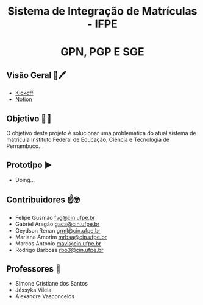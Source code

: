 <h1 align="center"> Sistema de Integração de Matrículas - IFPE </h1>
<h1 align="center"> GPN, PGP E SGE </h1>

## Visão Geral :memo:🖊️
-   [Kickoff](https://github.com/gabrielaragao01/projeto-sistemas-integrados/tree/main/KickOff)
-   [Notion](https://www.notion.so/Integra-o-de-Sistemas-IFPE-ec21be0f3d6744208923725738b729d1?pvs=4)

## Objetivo 🗿🍷
O objetivo deste projeto é solucionar uma problemática do atual sistema de matrícula Instituto Federal de Educação, Ciência e Tecnologia de Pernambuco.

## Prototipo :arrow_forward:
- Doing...

## Contribuidores ☝️🤓
 - Felipe Gusmão <fvg@cin.ufpe.br>
 - Gabriel Aragão <gaca@cin.ufpe.br>
 - Geydson Renan <grml@cin.ufpe.br> 
 - Mariana Amorim <mrbsa@cin.ufpe.br>
 - Marcos Antonio <mavl@cin.ufpe.br>
 - Rodrigo Barbosa <rbo3@cin.ufpe.br>

## Professores 📏
 - Simone Cristiane dos Santos
 - Jéssyka Vilela
 - Alexandre Vasconcelos
